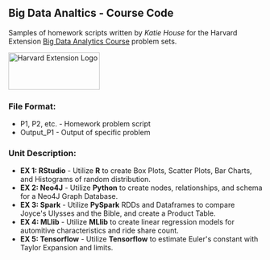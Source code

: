 ## Big Data Analtics - Course Code
Samples of homework scripts written by *Katie House* for the Harvard Extension [Big Data Analytics Course](https://www.extension.harvard.edu/academics/courses/big-data-analytics/15499) problem sets.

<img src="https://www.extension.harvard.edu/sites/extension.harvard.edu/themes/extension/logo.png" alt="Harvard Extension Logo" height="74" width="181"/>

### File Format:
* P1, P2, etc. - Homework problem script
* Output_P1 - Output of specific problem

### Unit Description:
* **EX 1: RStudio** - Utilize **R** to create Box Plots, Scatter Plots, Bar Charts, and Histograms of random distribution. 
* **EX 2: Neo4J** - Utilize **Python** to create nodes, relationships, and schema for a Neo4J Graph Database.
* **EX 3: Spark** - Utilize **PySpark** RDDs and Dataframes to compare Joyce's Ulysses and the Bible, and create a Product Table.
* **EX 4: MLlib** - Utilize **MLlib** to create linear regression models for automitive characteristics and ride share count.
* **EX 5: Tensorflow** - Utilize **Tensorflow** to estimate Euler's constant with Taylor Expansion and limits. 
